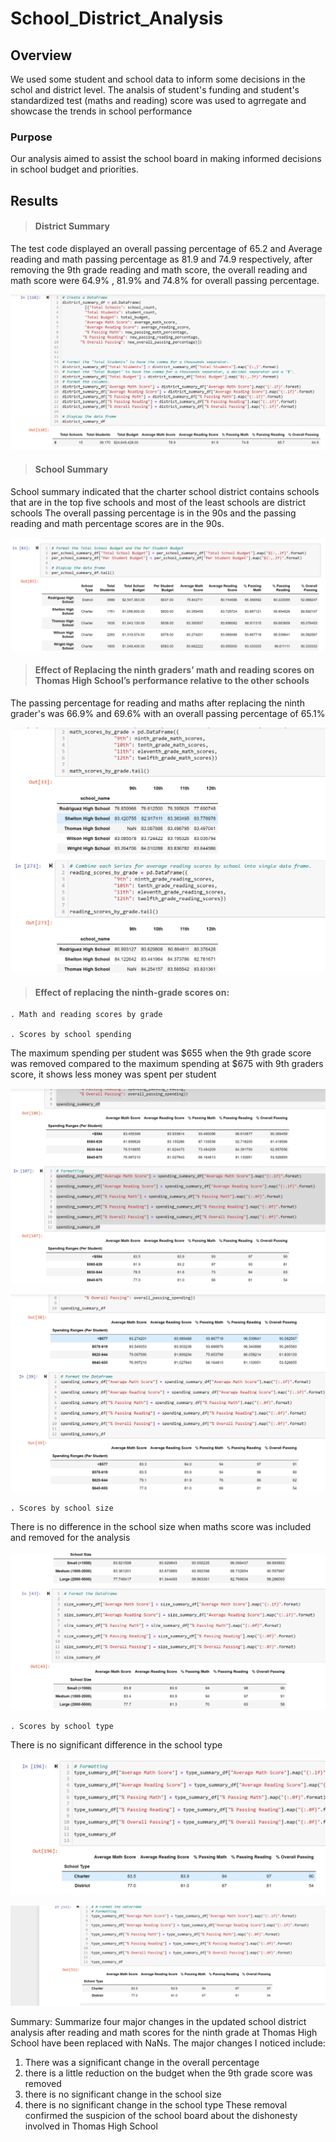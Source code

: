 # School_District_Analysis

## Overview

We used some student and school data to inform some decisions in the schol and district level. The analsis of student's funding and student's standardized test (maths and reading) score was used to agrregate and showcase the trends in school performance

### Purpose
Our analysis aimed to assist the school board in making informed decisions in school budget and priorities.

## Results

> #### District Summary
The test code displayed an overall passing percentage of 65.2 and Average reading and math passing percentage as
81.9 and 74.9 respectively, after removing the 9th grade reading and math score, the overall reading and math score 
were 64.9% , 81.9% and 74.8% for overall passing percentage. 


![](District_Summary.png)

> #### School Summary 
School summary indicated that the charter school district contains schools that are in the top five schools and most of the least schools are district schools
The overall passing percentage is in the 90s and the passing reading and math percentage scores are in the 90s.


![](School_Summary.png)


> #### Effect of Replacing the ninth graders’ math and reading scores on Thomas High School’s performance relative to the other schools
The passing percentage for reading and maths after replacing the ninth grader's was 66.9% and 69.6% with an overall passing percentage of 65.1% 


![](9th_grade_nan.png)


> #### Effect of replacing the ninth-grade scores on:
 
    . Math and reading scores by grade

    . Scores by school spending
The maximum spending per student was $655  when the 9th grade score was removed compared to the maximum spending at $675 with 9th graders score, it shows less money was spent per student


![](spending_9.png)


![](spending_no_9.png)


    . Scores by school size
There is no difference in the school size when maths score was included and removed for the analysis

![](size.png)

    . Scores by school type
There is no significant difference in the school type

![](type_with_9.png)


![](type_no_9.png)

Summary: Summarize four major changes in the updated school district analysis after reading and math scores for the ninth grade at Thomas High School have been replaced with NaNs.
The major changes I noticed include:
1. There was a significant change in the overall percentage
2. there is a little reduction on the budget when the 9th grade score was removed
3. there is no significant change in the school size
4. there is no significant change in the school type
These  removal confirmed the suspicion of the school board about the dishonesty involved in Thomas High School